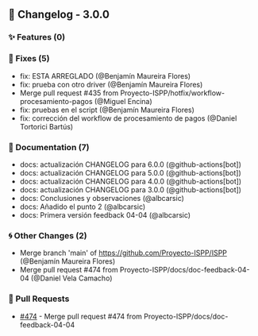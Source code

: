 ## 🚀 Changelog - 3.0.0

### ✨ Features (0)

### 🐛 Fixes (5)
- fix: ESTA ARREGLADO (@Benjamín Maureira Flores)
- fix: prueba con otro driver (@Benjamín Maureira Flores)
- Merge pull request #435 from Proyecto-ISPP/hotfix/workflow-procesamiento-pagos (@Miguel Encina)
- fix: pruebas en el script (@Benjamín Maureira Flores)
- fix: corrección del workflow de procesamiento de pagos (@Daniel Tortorici Bartús)
### 📖 Documentation (7)
- docs: actualización CHANGELOG para 6.0.0 (@github-actions[bot])
- docs: actualización CHANGELOG para 5.0.0 (@github-actions[bot])
- docs: actualización CHANGELOG para 4.0.0 (@github-actions[bot])
- docs: actualización CHANGELOG para 3.0.0 (@github-actions[bot])
- docs: Conclusiones y observaciones (@albcarsic)
- docs: Añadido el punto 2 (@albcarsic)
- docs: Primera versión feedback 04-04 (@albcarsic)
### 🌀 Other Changes (2)
- Merge branch 'main' of https://github.com/Proyecto-ISPP/ISPP (@Benjamín Maureira Flores)
- Merge pull request #474 from Proyecto-ISPP/docs/doc-feedback-04-04 (@Daniel Vela Camacho)
### 🔗 Pull Requests
- [#474](https://github.com/Proyecto-ISPP/FISIOFIND/pull/474) - Merge pull request #474 from Proyecto-ISPP/docs/doc-feedback-04-04
